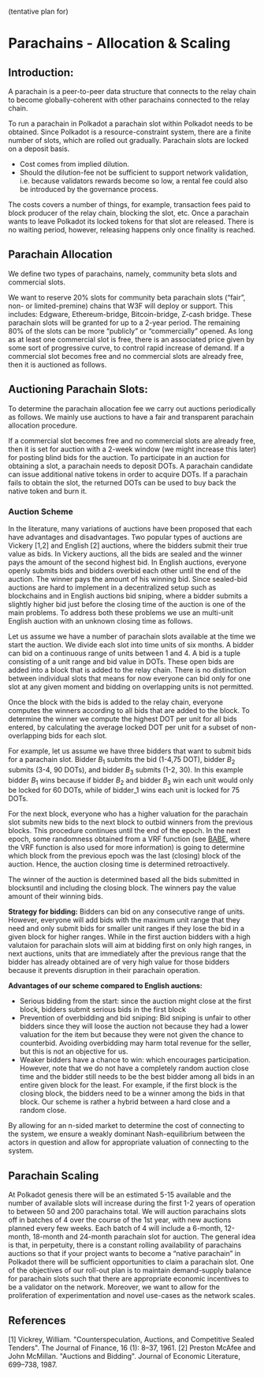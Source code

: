 (tentative plan for)

# Parachains - Allocation & Scaling

## Introduction:
A parachain is a peer-to-peer data structure that connects to the relay chain to become globally-coherent with other parachains connected to the relay chain.

To run a parachain in Polkadot a parachain slot within Polkadot needs to be obtained. Since Polkadot is a resource-constraint system, there are a finite number of slots, which are rolled out gradually. Parachain slots are locked on a deposit basis.
- Cost comes from implied dilution.
- Should the dilution-fee not be sufficient to support network validation, i.e. because validators rewards become so low, a rental fee could also be introduced by the governance process.

The costs covers a number of things, for example, transaction fees paid to block producer of the relay chain, blocking the slot, etc. Once a parachain wants to leave Polkadot its locked tokens for that slot are released. There is no waiting period, however, releasing happens only once finality is reached.

## Parachain Allocation

We define two types of parachains, namely, community beta slots and commercial slots. 

We want to reserve 20% slots for community beta parachain slots (“fair”, non- or limited-premine) chains that W3F will deploy or support. This includes: Edgware, Ethereum-bridge, Bitcoin-bridge, Z-cash bridge. These parachain slots will be granted for up to a 2-year period. The remaining 80% of the slots can be more “publicly” or “commercially” opened.
As long as at least one commercial slot is free, there is an associated price given by some sort of progressive curve, to control rapid increase of demand. If a commercial slot becomes free and no commercial slots are already free, then it is auctioned as follows.

## Auctioning Parachain Slots:

To determine the parachain allocation fee we carry out auctions periodically as follows. We mainly use auctions to have a fair and transparent parachain allocation procedure.

If a commercial slot becomes free and no commercial slots are already free, then it is set for auction with a 2-week window (we might increase this later) for posting blind bids for the auction. To participate in an auction for obtaining a slot, a parachain needs to deposit DOTs. A parachain candidate can issue additional native tokens in order to acquire DOTs. If a parachain fails to obtain the slot, the returned DOTs can be used to buy back the native token and burn it.

### Auction Scheme

In the literature, many variations of auctions have been proposed that each have advantages and disadvantages. Two popular types of auctions are Vickery [1,2] and English [2] auctions, where the bidders submit their true value as bids. In Vickery auctions, all the bids are sealed and the winner pays the amount of the second highest bid. In English auctions, everyone openly submits bids and bidders overbid each other until the end of the auction. The winner pays the amount of his winning bid. Since sealed-bid auctions are hard to implement in a decentralized setup such as blockchains and in English auctions bid sniping, where a bidder submits a slightly higher bid just before the closing time of the auction is one of the main problems. To address both these problems we use an multi-unit English auction with an unknown closing time as follows. 

Let us assume we have a number of parachain slots available at the time we start the auction. We divide each slot into time units of six months. A bidder can bid on a continuous range of units between 1 and 4. A bid is a tuple consisting of a unit range and bid value in DOTs. These open bids are added into a block that is added to the relay chain. There is no distinction between individual slots that means for now everyone can bid only for one slot at any given moment and bidding on overlapping units is not permitted.  

Once the block with the bids is added to the relay chain, everyone computes the winners according to all bids that are added to the block. To determine the winner we compute the highest DOT per unit for all bids entered, by calculating the average locked DOT per unit for a subset of non-overlapping bids for each slot. 

For example, let us assume we have three bidders that want to submit bids for a parachain slot. Bidder $B_1$ submits the bid (1-4,75 DOT), bidder $B_2$ submits (3-4, 90 DOTs), and bidder $B_3$ submits (1-2, 30). In this example bidder $B_1$ wins because if bidder $B_2$ and bidder $B_3$ win each unit would only be locked for 60 DOTs, while of bidder_1 wins each unit is locked for 75 DOTs. 

For the next block, everyone who has a higher valuation for the parachain slot submits new bids to the next block to outbid winners from the previous blocks. This procedure continues until the end of the epoch. In the next epoch, some randomness obtained from a VRF function (see [BABE](BABE/Babe.md), where the VRF function is also used for more information) is going to determine which block from the previous epoch was the last (closing) block of the auction. Hence, the auction closing time is determined retroactively. 

The winner of the auction is determined based all the bids submitted in blocksuntil and including the closing block. The winners pay the value amount of their winning bids. 

**Strategy for bidding:** 
Bidders can bid on any consecutive range of units. However, everyone will add bids with the maximum unit range that they need and only submit bids for smaller unit ranges if they lose the bid in a given block for higher ranges. While in the first auction bidders with a high valutaion for parachain slots will aim at bidding first on only high ranges, in next auctions, units that are immediately after the previous range that the bidder has already obtained are of very high value for those bidders because it prevents disruption in their parachain operation. 

**Advantages of our scheme compared to English auctions:**

- Serious bidding from the start: since the auction might close at the first block, bidders submit serious bids in the first block
- Prevention of overbidding and bid sniping: Bid sniping is unfair to other bidders since they will loose the auction not because they had a lower valuation for the item but because they were not given the chance to counterbid. Avoiding overbidding may harm total revenue for the seller, but this is not an objective for us.
- Weaker bidders have a chance to win: which encourages participation. However, note that we do not have a completely random auction close time and the bidder still needs to be the best bidder among all bids in an entire given block for the least. For example, if the first block is the closing block, the bidders need to be a winner among the bids in that block. Our scheme is rather a hybrid between a hard close and a random close. 

By allowing for an n-sided market to determine the cost of connecting to the system, we ensure a weakly dominant Nash-equilibrium between the actors in question and allow for appropriate valuation of connecting to the system. 

## Parachain Scaling

At Polkadot genesis there will be an estimated 5-15 available and the number of available slots will increase during the first 1-2 years of operation to between 50 and 200 parachains total. 
We will auction parachains slots off in batches of 4 over the course of the 1st year, with new auctions planned every few weeks. Each batch of 4 will include a 6-month, 12-month, 18-month and 24-month parachain slot for auction. The general idea is that, in perpetuity, there is a constant rolling availability of parachains auctions so that if your project wants to become a “native parachain” in Polkadot there will be sufficient opportunities to claim a parachain slot.
One of the objectives of our roll-out plan is to maintain demand-supply balance for parachain slots such that there are appropriate economic incentives to be a validator on the network. Moreover, we want to allow for the proliferation of experimentation and novel use-cases as the network scales. 

## References

[1] Vickrey, William. "Counterspeculation, Auctions, and Competitive Sealed Tenders". The Journal of Finance, 16 (1): 8–37, 1961.
[2] Preston McAfee and John McMillan. "Auctions and Bidding". Journal of Economic Literature, 699–738, 1987.


